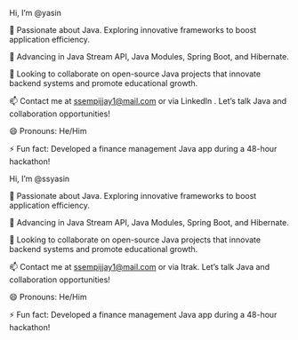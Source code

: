 Hi, I’m @yasin

👀 Passionate about Java. Exploring innovative frameworks to boost application efficiency.

🌱 Advancing in Java Stream API, Java Modules, Spring Boot, and Hibernate.

💞️ Looking to collaborate on open-source Java projects that innovate backend systems and promote educational growth.

📫 Contact me at ssempijjay1@mail.com or via LinkedIn . Let’s talk Java and collaboration opportunities!

😄 Pronouns: He/Him

⚡ Fun fact: Developed a finance management Java app during a 48-hour hackathon!

<!--
ssyasin/ssyasin is a ✨ special ✨ repository because its `README.md` (this file) appears on your GitHub profile.
You can click the Preview link to take a look at your changes.
-->

Hi, I’m @ssyasin

👀 Passionate about Java. Exploring innovative frameworks to boost application efficiency.

🌱 Advancing in Java Stream API, Java Modules, Spring Boot, and Hibernate.

💞️ Looking to collaborate on open-source Java projects that innovate backend systems and promote educational growth.

📫 Contact me at ssempijjay1@mail.com or via Itrak. Let’s talk Java and collaboration opportunities!

😄 Pronouns: He/Him

⚡ Fun fact: Developed a finance management Java app during a 48-hour hackathon!
